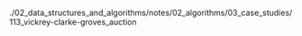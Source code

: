 ./02_data_structures_and_algorithms/notes/02_algorithms/03_case_studies/113_vickrey-clarke-groves_auction
